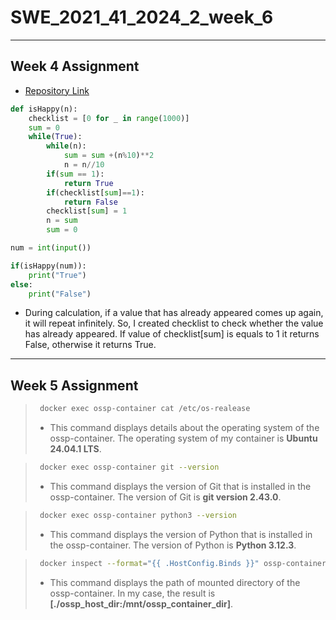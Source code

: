 # SWE_2021_41_2024_2_week_6

---

## Week 4 Assignment

* [Repository Link](https://github.com/nksowper/SWE_2021_41_2024_2_week_4)
```python
def isHappy(n):
    checklist = [0 for _ in range(1000)]
    sum = 0
    while(True):
        while(n):
            sum = sum +(n%10)**2
            n = n//10
        if(sum == 1):
            return True
        if(checklist[sum]==1):
            return False
        checklist[sum] = 1
        n = sum
        sum = 0

num = int(input())

if(isHappy(num)):
    print("True")
else:
    print("False")
```
* During calculation, if a value that has already appeared comes up again, it will repeat infinitely. So, I created checklist to check whether the value has already appeared. If value of checklist[sum] is equals to 1 it returns False, otherwise it returns True.

---
## Week 5 Assignment
> ```bash
>  docker exec ossp-container cat /etc/os-realease
> ```
> * This command displays details about the operating system of the ossp-container. The operating system of my container is **Ubuntu 24.04.1 LTS**.

> ```bash
>  docker exec ossp-container git --version
> ```
>  * This command displays the version of Git that is installed in the ossp-container. The version of Git  is **git version 2.43.0**.

> ```bash
>  docker exec ossp-container python3 --version
> ```
>  * This command displays the version of Python that is installed in the ossp-container. The version of Python is **Python 3.12.3**.

> ```bash
>  docker inspect --format="{{ .HostConfig.Binds }}" ossp-container
> ```
>  * This command displays the path of mounted directory of the ossp-container. In my case, the result is **[./ossp_host_dir:/mnt/ossp_container_dir]**.
